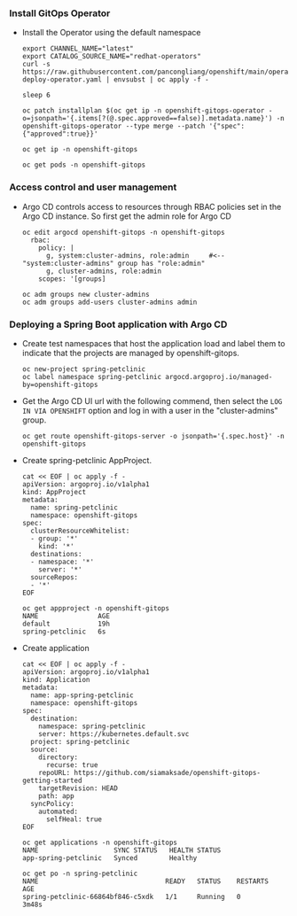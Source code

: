 ### Install GitOps Operator

* Install the Operator using the default namespace
  ```
  export CHANNEL_NAME="latest"
  export CATALOG_SOURCE_NAME="redhat-operators"
  curl -s https://raw.githubusercontent.com/pancongliang/openshift/main/operator/gitops/01-deploy-operator.yaml | envsubst | oc apply -f -

  sleep 6

  oc patch installplan $(oc get ip -n openshift-gitops-operator -o=jsonpath='{.items[?(@.spec.approved==false)].metadata.name}') -n openshift-gitops-operator --type merge --patch '{"spec":{"approved":true}}'

  oc get ip -n openshift-gitops

  oc get pods -n openshift-gitops
  ```

### Access control and user management

* Argo CD controls access to resources through RBAC policies set in the Argo CD instance. So first get the admin role for Argo CD
  ```
  oc edit argocd openshift-gitops -n openshift-gitops
    rbac:
      policy: |
        g, system:cluster-admins, role:admin     #<-- "system:cluster-admins" group has "role:admin"
        g, cluster-admins, role:admin
      scopes: '[groups]

  oc adm groups new cluster-admins
  oc adm groups add-users cluster-admins admin
  ```

### Deploying a Spring Boot application with Argo CD

* Create test namespaces that host the application load and label them to indicate that the projects are managed by openshift-gitops.
  ```
  oc new-project spring-petclinic
  oc label namespace spring-petclinic argocd.argoproj.io/managed-by=openshift-gitops
  ```

* Get the Argo CD UI url with the following commend, then select the `LOG IN VIA OPENSHIFT` option and log in with a user in the "cluster-admins" group.
  ```
  oc get route openshift-gitops-server -o jsonpath='{.spec.host}' -n openshift-gitops
  ```
  
* Create spring-petclinic AppProject.
  ```
  cat << EOF | oc apply -f -
  apiVersion: argoproj.io/v1alpha1
  kind: AppProject
  metadata:
    name: spring-petclinic
    namespace: openshift-gitops
  spec:
    clusterResourceWhitelist:
    - group: '*'
      kind: '*'
    destinations:
    - namespace: '*'
      server: '*'
    sourceRepos:
    - '*'
  EOF
  ```

  ```
  oc get appproject -n openshift-gitops
  NAME               AGE
  default            19h
  spring-petclinic   6s
  ```

* Create application
  ```
  cat << EOF | oc apply -f -
  apiVersion: argoproj.io/v1alpha1
  kind: Application
  metadata:
    name: app-spring-petclinic
    namespace: openshift-gitops
  spec:
    destination:
      namespace: spring-petclinic
      server: https://kubernetes.default.svc
    project: spring-petclinic
    source:
      directory:
        recurse: true
      repoURL: https://github.com/siamaksade/openshift-gitops-getting-started
      targetRevision: HEAD
      path: app
    syncPolicy:
      automated:
        selfHeal: true
  EOF
  ```

  ```
  oc get applications -n openshift-gitops
  NAME                   SYNC STATUS   HEALTH STATUS
  app-spring-petclinic   Synced        Healthy

  oc get po -n spring-petclinic
  NAME                                READY   STATUS    RESTARTS   AGE
  spring-petclinic-66864bf846-c5xdk   1/1     Running   0          3m48s
  ```
